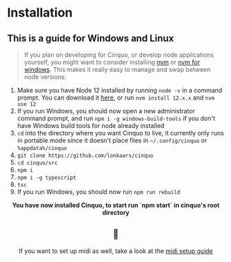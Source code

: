 # Installation

## This is a guide for Windows and Linux

> If you plan on developing for Cinquo, or develop node applications yourself, you might want to consider installing [nvm](https://github.com/nvm-sh/nvm) or [nvm for windows](https://github.com/coreybutler/nvm-windows/releases). This makes it really easy to manage and swap between node versions.

1. Make sure you have Node 12 installed by running `node -v` in a command prompt. You can download it [here](https://nodejs.org/dist/latest-v12.x/), or run `nvm install 12.x.x` and `nvm use 12`
2. If you run Windows, you should now open a new administrator command prompt, and run `npm i -g windows-build-tools` if you don't have Windows build tools for node already installed
3. `cd` into the directory where you want Cinquo to live, it currently only runs in portable mode since it doesn't place files in `~/.config/cinquo` or `%appdata%/cinquo`
4. `git clone https://github.com/lonkaars/cinquo`
5. `cd cinquo/src`
6. `npm i`
7. `npm i -g typescript`
8. `tsc`
9. If you run Windows, you should now run `npm run rebuild`

<div align="center">
<b>You have now installed Cinquo, to start run `npm start` in cinquo's root directory</b>
<h2>🎉</h2>

If you want to set up midi as well, take a look at the <a href="midi.md">midi setup guide</a>
</div>



